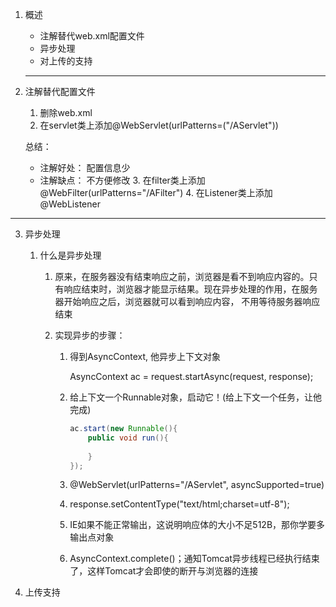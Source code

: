 1. 概述

   * 注解替代web.xml配置文件
   * 异步处理
   * 对上传的支持

   -----------------------

2. 注解替代配置文件

   1. 删除web.xml
   2. 在servlet类上添加@WebServlet(urlPatterns=("/AServlet"))

   总结：

    * 注解好处： 配置信息少
    * 注解缺点： 不方便修改
      3. 在filter类上添加@WebFilter(urlPatterns="/AFilter")
      4. 在Listener类上添加@WebListener

-----------------

3. 异步处理

   1. 什么是异步处理

      1. 原来，在服务器没有结束响应之前，浏览器是看不到响应内容的。只有响应结束时，浏览器才能显示结果。现在异步处理的作用，在服务器开始响应之后，浏览器就可以看到响应内容， 不用等待服务器响应结束

      2. 实现异步的步骤：

         1. 得到AsyncContext, 他异步上下文对象

            AsyncContext ac = request.startAsync(request, response);

         2. 给上下文一个Runnable对象，启动它！(给上下文一个任务，让他完成)

            ```java
            ac.start(new Runnable(){
            	public void run(){
            	
            	}
            });
            ```

            

         3. @WebServlet(urlPatterns="/AServlet", asyncSupported=true)

         4. response.setContentType("text/html;charset=utf-8");

         5. IE如果不能正常输出，这说明响应体的大小不足512B，那你学要多输出点对象

         6. AsyncContext.complete()；通知Tomcat异步线程已经执行结束了，这样Tomcat才会即使的断开与浏览器的连接

4. 上传支持